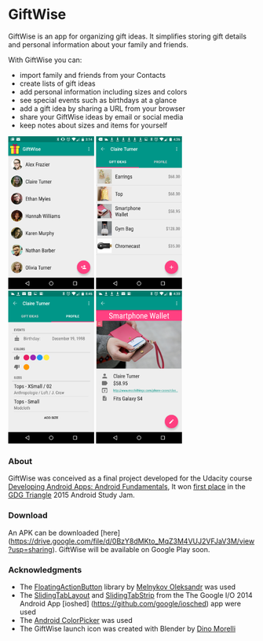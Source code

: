 GiftWise
========
GiftWise is an app for organizing gift ideas. It simplifies storing gift details and personal information about your family and friends.

With GiftWise you can:

- import family and friends from your Contacts
- create lists of gift ideas
- add personal information including sizes and colors
- see special events such as birthdays at a glance
- add a gift idea by sharing a URL from your browser
- share your GiftWise ideas by email or social media
- keep notes about sizes and items for yourself

<img src='res/prod/screenshots/nexus5/gw-main.png' width=175/>
<img src='res/prod/screenshots/nexus5/gw-gift-ideas.png' width=175/>
<img src='res/prod/screenshots/nexus5/gw-profile.png' width=175/>
<img src='res/prod/screenshots/nexus5/gw-gift-detail.png' width=175/>

### About
GiftWise was conceived as a final project developed for the Udacity course [Developing Android Apps: Android Fundamentals](https://www.udacity.com/course/ud853), 
It won [first place](https://plus.google.com/105162452149208177718/posts/SpC8D9R7V2w) in the [GDG Triangle](https://plus.google.com/u/0/105162452149208177718/posts) 2015 Android Study Jam.

### Download
An APK can be downloaded [here] (https://drive.google.com/file/d/0BzY8dMKto_MqZ3M4VUJ2VFJaV3M/view?usp=sharing). GiftWise will be available on Google Play soon.

### Acknowledgments
* The [FloatingActionButton](https://github.com/makovkastar/FloatingActionButton) library by [Melnykov Oleksandr](https://github.com/makovkastar) was used
* The [SlidingTabLayout](https://github.com/google/iosched/blob/master/android/src/main/java/com/google/samples/apps/iosched/ui/widget/SlidingTabLayout.java) and [SlidingTabStrip](https://github.com/google/iosched/blob/master/android/src/main/java/com/google/samples/apps/iosched/ui/widget/SlidingTabStrip.java) from the The Google I/O 2014 Android App [ioshed] (https://github.com/google/iosched) app were used
* The [Android ColorPicker](https://android.googlesource.com/platform/frameworks/opt/colorpicker) was used
* The GiftWise launch icon was created with Blender by [Dino Morelli](https://github.com/dino-)
